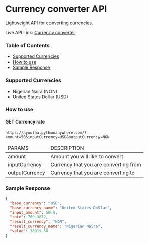 # Currency converter API
Lightweight API for converting currencies.

Live API Link: <a href='https://ayoolaa.pythonanywhere.com' target='_blank' rel='noreferrer noopener'>Currency converter</a>

### Table of Contents
- [Supported Currencies](#supported-currencies)
- [How to use](#how-to-use)
- [Sample Response](#sample-response)

### Supported Currencies
- Nigerian Naira (NGN)
- United States Dollar (USD)


### How to use
#### GET Currency rate
``https://ayoolaa.pythonanywhere.com/?amount=50&inputCurrency=USD&outputCurrency=NGN``

<table>
<thead>
    <tr>
        <td>PARAMS</td>
        <td>DESCRIPTION</td>
    </tr>
</thead>
<tbody>
    <tr>
        <td>amount</td>
        <td>Amount you will like to convert</td> 
    </tr>
    <tr>
        <td>inputCurrency</td>
        <td>Currency that you are converting from</td> 
    </tr>
    <tr>
        <td>outputCurrency</td>
        <td>Currency that you are converting to</td> 
    </tr>
</tbody>
</table>

### Sample Response
```json
{
  "base_currency": "USD",
  "base_currency_name": "United States Dollar",
  "input_amount": 50.0,
  "rate": 760.3872,
  "result_currency": "NGN",
  "result_currency_name": "Nigerian Naira",
  "value": 38019.36
}
```
